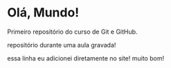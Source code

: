 # Olá, Mundo!
 Primeiro repositório do curso de Git e GitHub.

 repositório durante uma aula gravada!

essa linha eu adicionei diretamente no site! muito bom!
